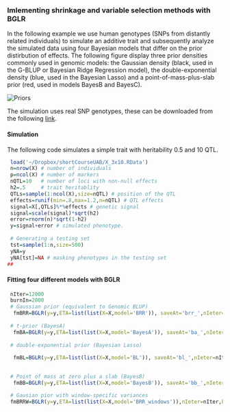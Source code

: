 ### Imlementing shrinkage and variable selection methods with BGLR

In the following example we use human genotypes (SNPs from distantly related individuals) to simulate an additive trait and subsequently analyze the simulated data using four Bayesian models that differ on the prior distirbution of effects. The following figure display three prior densities commonly used in genomic models: the Gaussian density (black, used in the G-BLUP or Bayesian Ridge Regression model), the double-exponential density (blue, used in the Bayesian Lasso) and a point-of-mass-plus-slab prior (red, used in models BayesB and BayesC).


![Priors](https://github.com/gdlc/BGLR/blob/master/priors.jpg)

The simulation uses real SNP genotypes, these can be downloaded from the following [link](https://www.dropbox.com/s/tkrnzipro28gah2/X_3K_30K.RData?dl=0).

#### Simulation
The following code simulates a simple trait with heritability 0.5 and 10 QTL.

```R
 load('~/Dropbox/shortCourseUAB/X_3x10.RData')
 n=nrow(X) # number of individuals
 p=ncol(X) # number of markers
 nQTL=10   # number of loci with non-null effects
 h2=.5     # trait heritablity
 QTLs=sample(1:ncol(X),size=nQTL) # position of the QTL
 effects=runif(min=.8,max=1.2,n=nQTL) # QTL effects
 signal=X[,QTLs]%*%effects # genetic signal
 signal=scale(signal)*sqrt(h2)
 error=rnorm(n)*sqrt(1-h2)
 y=signal+error # simulated phenotype.
 
 # Generating a testing set
 tst=sample(1:n,size=500)
 yNA=y 
 yNA[tst]=NA # masking phenotypes in the testing set
##
```

#### Fitting four different models with BGLR
```R
 nIter=12000
 burnIn=2000
 # Gaussian prior (equivalent to Genomic BLUP)
  fmBRR=BGLR(y=y,ETA=list(list(X=X,model='BRR')), saveAt='brr_',nIeter=nIter,burnIn=burnIn)
 
 # t-prior (BayesA)
  fmBA=BGLR(y=y,ETA=list(list(X=X,model='BayesA')), saveAt='ba_',nIeter=nIter,burnIn=burnIn)
 
 # double-exponential prior (Bayesian Lasso)
 
  fmBL=BGLR(y=y,ETA=list(list(X=X,model='BL')), saveAt='bl_',nIeter=nIter,burnIn=burnIn)

 
 # Point of mass at zero plus a slab (BayesB)
  fmBB=BGLR(y=y,ETA=list(list(X=X,model='BayesB')), saveAt='bb_',nIeter=nIter,burnIn=burnIn)

 # Gausian pior with window-specific variances
 fmBRRW=BGLR(y=y,ETA=list(list(X=X,model='BRR_windows')),nIeter=nIter,burnIn=burnIn)

```

```


